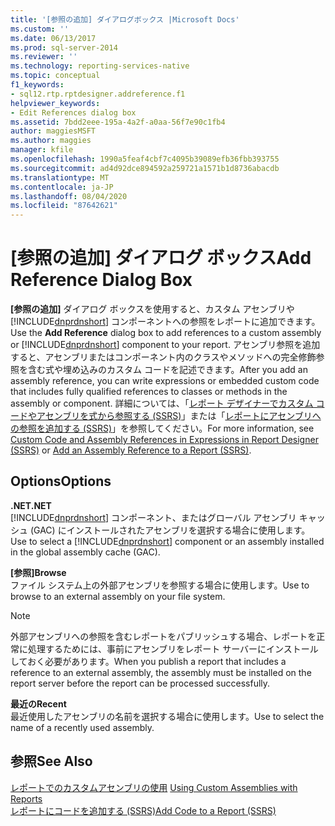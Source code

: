 ```yaml
---
title: '[参照の追加] ダイアログボックス |Microsoft Docs'
ms.custom: ''
ms.date: 06/13/2017
ms.prod: sql-server-2014
ms.reviewer: ''
ms.technology: reporting-services-native
ms.topic: conceptual
f1_keywords:
- sql12.rtp.rptdesigner.addreference.f1
helpviewer_keywords:
- Edit References dialog box
ms.assetid: 7bdd2eee-195a-4a2f-a0aa-56f7e90c1fb4
author: maggiesMSFT
ms.author: maggies
manager: kfile
ms.openlocfilehash: 1990a5feaf4cbf7c4095b39089efb36fbb393755
ms.sourcegitcommit: ad4d92dce894592a259721a1571b1d8736abacdb
ms.translationtype: MT
ms.contentlocale: ja-JP
ms.lasthandoff: 08/04/2020
ms.locfileid: "87642621"
---
```

# <a name="add-reference-dialog-box"></a><span data-ttu-id="90f6a-102">[参照の追加] ダイアログ ボックス</span><span class="sxs-lookup"><span data-stu-id="90f6a-102">Add Reference Dialog Box</span></span>
  <span data-ttu-id="90f6a-103">**[参照の追加]** ダイアログ ボックスを使用すると、カスタム アセンブリや [!INCLUDE[dnprdnshort](../includes/dnprdnshort-md.md)] コンポーネントへの参照をレポートに追加できます。</span><span class="sxs-lookup"><span data-stu-id="90f6a-103">Use the **Add Reference** dialog box to add references to a custom assembly or [!INCLUDE[dnprdnshort](../includes/dnprdnshort-md.md)] component to your report.</span></span> <span data-ttu-id="90f6a-104">アセンブリ参照を追加すると、アセンブリまたはコンポーネント内のクラスやメソッドへの完全修飾参照を含む式や埋め込みのカスタム コードを記述できます。</span><span class="sxs-lookup"><span data-stu-id="90f6a-104">After you add an assembly reference, you can write expressions or embedded custom code that includes fully qualified references to classes or methods in the assembly or component.</span></span> <span data-ttu-id="90f6a-105">詳細については、「[レポート デザイナーでカスタム コードやアセンブリを式から参照する (SSRS)](report-design/custom-code-and-assembly-references-in-expressions-in-report-designer-ssrs.md)」または「[レポートにアセンブリへの参照を追加する (SSRS)](report-design/add-an-assembly-reference-to-a-report-ssrs.md)」を参照してください。</span><span class="sxs-lookup"><span data-stu-id="90f6a-105">For more information, see [Custom Code and Assembly References in Expressions in Report Designer &#40;SSRS&#41;](report-design/custom-code-and-assembly-references-in-expressions-in-report-designer-ssrs.md) or [Add an Assembly Reference to a Report &#40;SSRS&#41;](report-design/add-an-assembly-reference-to-a-report-ssrs.md).</span></span>  
  
## <a name="options"></a><span data-ttu-id="90f6a-106">Options</span><span class="sxs-lookup"><span data-stu-id="90f6a-106">Options</span></span>  
 <span data-ttu-id="90f6a-107">**.NET**</span><span class="sxs-lookup"><span data-stu-id="90f6a-107">**.NET**</span></span>  
 <span data-ttu-id="90f6a-108">[!INCLUDE[dnprdnshort](../includes/dnprdnshort-md.md)] コンポーネント、またはグローバル アセンブリ キャッシュ (GAC) にインストールされたアセンブリを選択する場合に使用します。</span><span class="sxs-lookup"><span data-stu-id="90f6a-108">Use to select a [!INCLUDE[dnprdnshort](../includes/dnprdnshort-md.md)] component or an assembly installed in the global assembly cache (GAC).</span></span>  
  
 <span data-ttu-id="90f6a-109">**[参照]**</span><span class="sxs-lookup"><span data-stu-id="90f6a-109">**Browse**</span></span>  
 <span data-ttu-id="90f6a-110">ファイル システム上の外部アセンブリを参照する場合に使用します。</span><span class="sxs-lookup"><span data-stu-id="90f6a-110">Use to browse to an external assembly on your file system.</span></span>  
  
> [!NOTE]  
>  <span data-ttu-id="90f6a-111">外部アセンブリへの参照を含むレポートをパブリッシュする場合、レポートを正常に処理するためには、事前にアセンブリをレポート サーバーにインストールしておく必要があります。</span><span class="sxs-lookup"><span data-stu-id="90f6a-111">When you publish a report that includes a reference to an external assembly, the assembly must be installed on the report server before the report can be processed successfully.</span></span>  
  
 <span data-ttu-id="90f6a-112">**最近の**</span><span class="sxs-lookup"><span data-stu-id="90f6a-112">**Recent**</span></span>  
 <span data-ttu-id="90f6a-113">最近使用したアセンブリの名前を選択する場合に使用します。</span><span class="sxs-lookup"><span data-stu-id="90f6a-113">Use to select the name of a recently used assembly.</span></span>  
  
## <a name="see-also"></a><span data-ttu-id="90f6a-114">参照</span><span class="sxs-lookup"><span data-stu-id="90f6a-114">See Also</span></span>  
 <span data-ttu-id="90f6a-115">[レポートでのカスタムアセンブリの使用](custom-assemblies/using-custom-assemblies-with-reports.md) </span><span class="sxs-lookup"><span data-stu-id="90f6a-115">[Using Custom Assemblies with Reports](custom-assemblies/using-custom-assemblies-with-reports.md) </span></span>  
 [<span data-ttu-id="90f6a-116">レポートにコードを追加する &#40;SSRS&#41;</span><span class="sxs-lookup"><span data-stu-id="90f6a-116">Add Code to a Report &#40;SSRS&#41;</span></span>](report-design/add-code-to-a-report-ssrs.md)  
  
  
